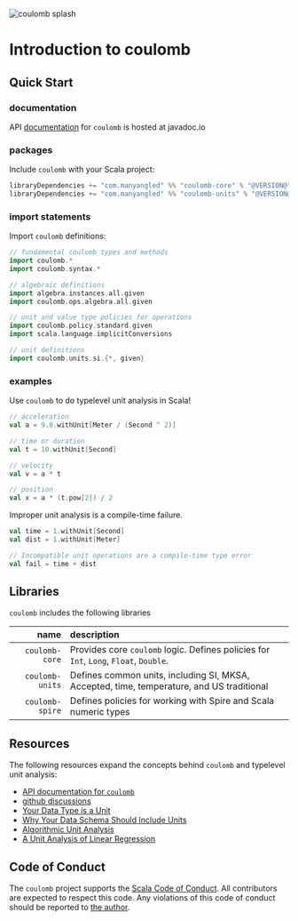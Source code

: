 ![coulomb splash](/assets/coulomb-splash-800x400.png)

# Introduction to coulomb

## Quick Start

### documentation
API
[documentation](https://www.javadoc.io/doc/com.manyangled/coulomb-docs_3/latest/index.html)
for `coulomb` is hosted at javadoc.io

### packages
Include `coulomb` with your Scala project:
```scala
libraryDependencies += "com.manyangled" %% "coulomb-core" % "@VERSION@"
libraryDependencies += "com.manyangled" %% "coulomb-units" % "@VERSION@"
```

### import statements
Import `coulomb` definitions:
```scala mdoc
// fundamental coulomb types and methods
import coulomb.*
import coulomb.syntax.*

// algebraic definitions
import algebra.instances.all.given
import coulomb.ops.algebra.all.given

// unit and value type policies for operations
import coulomb.policy.standard.given
import scala.language.implicitConversions

// unit definitions
import coulomb.units.si.{*, given}
```

### examples
Use `coulomb` to do typelevel unit analysis in Scala!
```scala mdoc:nest
// acceleration
val a = 9.8.withUnit[Meter / (Second ^ 2)]

// time or duration
val t = 10.withUnit[Second]

// velocity
val v = a * t

// position
val x = a * (t.pow[2]) / 2
```

Improper unit analysis is a compile-time failure.
```scala mdoc:nest:fail
val time = 1.withUnit[Second]
val dist = 1.withUnit[Meter]

// Incompatible unit operations are a compile-time type error
val fail = time + dist
```

## Libraries

`coulomb` includes the following libraries

| name | description |
| ---: | :--- |
| `coulomb-core` | Provides core `coulomb` logic. Defines policies for `Int`, `Long`, `Float`, `Double`. |
| `coulomb-units` | Defines common units, including SI, MKSA, Accepted, time, temperature, and US traditional |
| `coulomb-spire` | Defines policies for working with Spire and Scala numeric types |


## Resources

The following resources expand the concepts behind `coulomb` and typelevel unit analysis:

- [API documentation for `coulomb`](https://www.javadoc.io/doc/com.manyangled/coulomb-docs_3/latest/index.html)
- [github discussions](https://github.com/erikerlandson/coulomb/discussions)
- [Your Data Type is a Unit](http://erikerlandson.github.io/blog/2020/04/26/your-data-type-is-a-unit/)
- [Why Your Data Schema Should Include Units](https://www.youtube.com/watch?v=qrQmB2KFKE8)
- [Algorithmic Unit Analysis](http://erikerlandson.github.io/blog/2019/05/03/algorithmic-unit-analysis/)
- [A Unit Analysis of Linear Regression](http://erikerlandson.github.io/blog/2020/05/06/unit-analysis-for-linear-regression/)

## Code of Conduct

The `coulomb` project supports the
[Scala Code of Conduct](https://typelevel.org/code-of-conduct.html).
All contributors are expected to respect this code.
Any violations of this code of conduct should be reported to
[the author](https://github.com/erikerlandson/).

